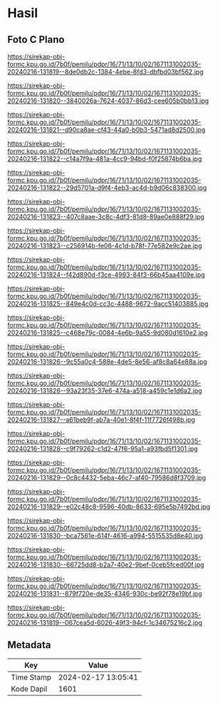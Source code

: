 # Hasil

## Foto C Plano

https://sirekap-obj-formc.kpu.go.id/7b0f/pemilu/pdpr/16/71/13/10/02/1671131002035-20240216-131819--8de0db2c-1384-4ebe-8fd3-dbfbd03bf562.jpg

https://sirekap-obj-formc.kpu.go.id/7b0f/pemilu/pdpr/16/71/13/10/02/1671131002035-20240216-131820--3840026a-7624-4037-86d3-cee605b0bb13.jpg

https://sirekap-obj-formc.kpu.go.id/7b0f/pemilu/pdpr/16/71/13/10/02/1671131002035-20240216-131821--d90ca8ae-cf43-44a0-b0b3-5471ad8d2500.jpg

https://sirekap-obj-formc.kpu.go.id/7b0f/pemilu/pdpr/16/71/13/10/02/1671131002035-20240216-131822--c14a7f9a-481a-4cc9-94bd-f0f25874b6ba.jpg

https://sirekap-obj-formc.kpu.go.id/7b0f/pemilu/pdpr/16/71/13/10/02/1671131002035-20240216-131822--29d5701a-d9f4-4eb3-ac4d-b9d06c838300.jpg

https://sirekap-obj-formc.kpu.go.id/7b0f/pemilu/pdpr/16/71/13/10/02/1671131002035-20240216-131823--407c8aae-3c8c-4df3-81d8-89ae0e888f29.jpg

https://sirekap-obj-formc.kpu.go.id/7b0f/pemilu/pdpr/16/71/13/10/02/1671131002035-20240216-131823--c256914b-fe06-4c1d-b78f-77e582e9c2ae.jpg

https://sirekap-obj-formc.kpu.go.id/7b0f/pemilu/pdpr/16/71/13/10/02/1671131002035-20240216-131824--f42d890d-f3ce-4993-84f3-66b45aa4109e.jpg

https://sirekap-obj-formc.kpu.go.id/7b0f/pemilu/pdpr/16/71/13/10/02/1671131002035-20240216-131825--849e4c0d-cc3c-4488-9672-9acc51403885.jpg

https://sirekap-obj-formc.kpu.go.id/7b0f/pemilu/pdpr/16/71/13/10/02/1671131002035-20240216-131825--c468e79c-0084-4e6b-9a55-9d080d1610e2.jpg

https://sirekap-obj-formc.kpu.go.id/7b0f/pemilu/pdpr/16/71/13/10/02/1671131002035-20240216-131826--9c55a0c4-588e-4de5-8e56-af8c8a64e88a.jpg

https://sirekap-obj-formc.kpu.go.id/7b0f/pemilu/pdpr/16/71/13/10/02/1671131002035-20240216-131826--93a23f35-37e6-474a-a518-a459c1e1d6a2.jpg

https://sirekap-obj-formc.kpu.go.id/7b0f/pemilu/pdpr/16/71/13/10/02/1671131002035-20240216-131827--a61beb9f-ab7a-40e1-8f4f-11f7726f498b.jpg

https://sirekap-obj-formc.kpu.go.id/7b0f/pemilu/pdpr/16/71/13/10/02/1671131002035-20240216-131828--c9f79262-c1d2-47f6-95a1-a93fbd5f1301.jpg

https://sirekap-obj-formc.kpu.go.id/7b0f/pemilu/pdpr/16/71/13/10/02/1671131002035-20240216-131829--0c8c4432-5eba-46c7-af40-79586d8f3709.jpg

https://sirekap-obj-formc.kpu.go.id/7b0f/pemilu/pdpr/16/71/13/10/02/1671131002035-20240216-131829--e02c48c8-9596-40db-8633-695e5b7492bd.jpg

https://sirekap-obj-formc.kpu.go.id/7b0f/pemilu/pdpr/16/71/13/10/02/1671131002035-20240216-131830--bca7561e-614f-4616-a994-5515535d8e40.jpg

https://sirekap-obj-formc.kpu.go.id/7b0f/pemilu/pdpr/16/71/13/10/02/1671131002035-20240216-131830--66725dd8-b2a7-40e2-9bef-0ceb5fced00f.jpg

https://sirekap-obj-formc.kpu.go.id/7b0f/pemilu/pdpr/16/71/13/10/02/1671131002035-20240216-131831--879f720e-de35-4346-930c-be92f78e19bf.jpg

https://sirekap-obj-formc.kpu.go.id/7b0f/pemilu/pdpr/16/71/13/10/02/1671131002035-20240216-131819--067cea5d-6026-49f3-94cf-1c34675216c2.jpg


## Metadata

| Key        | Value               |
| ---------- | ------------------- |
| Time Stamp | 2024-02-17 13:05:41 |
| Kode Dapil | 1601                |



